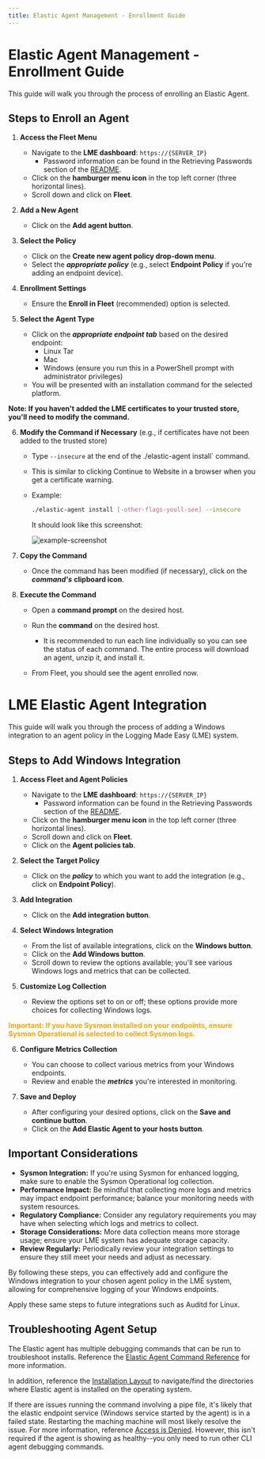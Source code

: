 ```yaml
---
title: Elastic Agent Management - Enrollment Guide
---
```

# Elastic Agent Management - Enrollment Guide

This guide will walk you through the process of enrolling an Elastic Agent.

## Steps to Enroll an Agent

1. **Access the Fleet Menu**
   - Navigate to the **LME dashboard**: `https://{SERVER_IP}`
     - Password information can be found in the Retrieving Passwords section of the [README](/README.md#retrieving-passwords).
   - Click on the **hamburger menu icon** in the top left corner (three horizontal lines).
   - Scroll down and click on **Fleet**.

2. **Add a New Agent**
   - Click on the **Add agent button**.

3. **Select the Policy**
   - Click on the **Create new agent policy drop-down menu**.
   - Select the  ***appropriate policy*** (e.g., select **Endpoint Policy** if you're adding an endpoint device).

4. **Enrollment Settings**
   - Ensure the **Enroll in Fleet** (recommended) option is selected.

5. **Select the Agent Type**
   - Click on the ***appropriate endpoint tab*** based on the desired endpoint:
     - Linux Tar
     - Mac
     - Windows (ensure you run this in a PowerShell prompt with administrator privileges)
   - You will be presented with an installation command for the selected platform.

**Note: If you haven't added the LME certificates to your trusted store, you'll need to modify the command.**

6. **Modify the Command if Necessary** (e.g., if certificates have not been added to the trusted store)
   - Type `--insecure` at the end of the ./elastic-agent install` command.
   - This is similar to clicking Continue to Website in a browser when you get a certificate warning.
   - Example:
     
     ```bash
     ./elastic-agent install [-other-flags-youll-see] --insecure
     ```
     
     It should look like this screenshot:

     ![example-screenshot](/docs/imgs/insecure-powershell.png)

7. **Copy the Command**
   - Once the command has been modified (if necessary), click on the ***command's*** **clipboard icon**.

8. **Execute the Command**
   - Open a **command prompt** on the desired host.
   - Run the **command** on the desired host.
      - It is recommended to run each line individually so you can see the status of each command. The entire process will download an agent, unzip it, and install it.

   - From Fleet, you should see the agent enrolled now.

# LME Elastic Agent Integration

This guide will walk you through the process of adding a Windows integration to an agent policy in the Logging Made Easy (LME) system.

## Steps to Add Windows Integration

1. **Access Fleet and Agent Policies**
   - Navigate to the **LME dashboard**: `https://{SERVER_IP}`
      - Password information can be found in the Retrieving Passwords section of the [README](/README.md#retrieving-passwords).
   - Click on the **hamburger menu icon** in the top left corner (three horizontal lines).
   - Scroll down and click on **Fleet**.
   - Click on the **Agent policies tab**.

2. **Select the Target Policy**
   - Click on the ***policy*** to which you want to add the integration (e.g., click on **Endpoint Policy**).

3. **Add Integration**
   - Click on the **Add integration button**.

4. **Select Windows Integration**
   - From the list of available integrations, click on the **Windows button**.
   - Click on the **Add Windows button**.
   - Scroll down to review the options available; you'll see various Windows logs and metrics that can be collected.

5. **Customize Log Collection**
   - Review the options set to on or off; these options provide more choices for collecting Windows logs.

<span style="color:orange">**Important: If you have Sysmon installed on your endpoints, ensure **Sysmon Operational** is selected to collect Sysmon logs.**</span>

6. **Configure Metrics Collection**
   - You can choose to collect various metrics from your Windows endpoints.
   - Review and enable the ***metrics*** you're interested in monitoring.

7. **Save and Deploy**
   - After configuring your desired options, click on the **Save and continue button**.
   - Click on the **Add Elastic Agent to your hosts button**.

## Important Considerations

- **Sysmon Integration:** If you're using Sysmon for enhanced logging, make sure to enable the Sysmon Operational log collection.
- **Performance Impact:** Be mindful that collecting more logs and metrics may impact endpoint performance; balance your monitoring needs with system resources.
- **Regulatory Compliance:** Consider any regulatory requirements you may have when selecting which logs and metrics to collect.
- **Storage Considerations:** More data collection means more storage usage; ensure your LME system has adequate storage capacity.
- **Review Regularly:** Periodically review your integration settings to ensure they still meet your needs and adjust as necessary.

By following these steps, you can effectively add and configure the Windows integration to your chosen agent policy in the LME system, allowing for comprehensive logging of your Windows endpoints.

Apply these same steps to future integrations such as Auditd for Linux.

## Troubleshooting Agent Setup
The Elastic agent has multiple debugging commands that can be run to troubleshoot installs. Reference the [Elastic Agent Command Reference](https://www.elastic.co/guide/en/fleet/current/elastic-agent-cmd-options.html) for more information. 

In addition, reference the [Installation Layout](https://www.elastic.co/guide/en/fleet/current/installation-layout.html) to navigate/find the directories where Elastic agent is installed on the operating system.

If there are issues running the command involving a pipe file, it's likely that the elastic endpoint service (Windows service started by the agent) is in a failed state. Restarting the maching machine will most likely resolve the issue. For more information, reference [Access is Denied](https://discuss.elastic.co/t/windows-pipe-elastic-agent-system-access-is-denied/316344). However, this isn't required if the agent is showing as healthy--you only need to run other CLI agent debugging commands.
